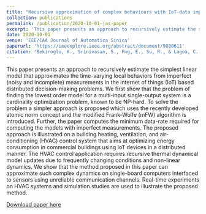 ```yaml
---
title: "Recursive approximation of complex behaviours with IoT-data imperfections"
collection: publications
permalink: /publication/2020-10-01-jas-paper
excerpt: 'This paper presents an approach to recursively estimate the simplest linear model that approximates the time-varying local behaviors from imperfect (noisy and incomplete) measurements in the internet of things (IoT) based distributed decision-making problems.'
date: 2020-10-01
venue: 'EEE/CAA Journal of Automatica Sinica'
paperurl: 'https://ieeexplore.ieee.org/abstract/document/9080611'
citation: 'Bekiroglu, K., Srinivasan, S., Png, E., Su, R., & Lagoa, C. (2020). Recursive approximation of complex behaviours with IoT-data imperfections. IEEE/CAA Journal of Automatica Sinica, 7(3), 656-667.'
---
```

This paper presents an approach to recursively estimate the simplest linear model that approximates the time-varying local behaviors from imperfect (noisy and incomplete) measurements in the internet of things (IoT) based distributed decision-making problems. We first show that the problem of finding the lowest order model for a multi-input single-output system is a cardinality optimization problem, known to be NP-hard. To solve the problem a simpler approach is proposed which uses the recently developed atomic norm concept and the modified Frank-Wolfe (mFW) algorithm is introduced. Further, the paper computes the minimum data-rate required for computing the models with imperfect measurements. The proposed approach is illustrated on a building heating, ventilation, and air-conditioning (HVAC) control system that aims at optimizing energy consumption in commercial buildings using IoT devices in a distributed manner. The HVAC control application requires recursive thermal dynamical model updates due to frequently changing conditions and non-linear dynamics. We show that the method proposed in this paper can approximate such complex dynamics on single-board computers interfaced to sensors using unreliable communication channels. Real-time experiments on HVAC systems and simulation studies are used to illustrate the proposed method.

[Download paper here](https://ieeexplore.ieee.org/abstract/document/9080611)
